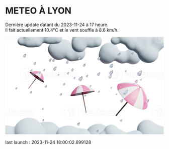 # METEO À LYON

Dernière update datant du 2023-11-24 à 17 heure.  
Il fait actuellement 10.4°C et le vent souffle à 8.6 km/h.      

![](./.github/rain.png)

last launch : 2023-11-24 18:00:02.699128
